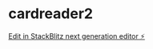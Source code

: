 # cardreader2

[Edit in StackBlitz next generation editor ⚡️](https://stackblitz.com/~/github.com/runatsdu/cardreader2)